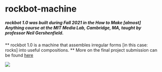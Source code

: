 # rockbot-machine

##### rockbot 1.0 was built during Fall 2021 in the How to Make [almost] Anything course at the MIT Media Lab, Cambridge, MA, taught by professor Neil Gershenfield.


** rockbot 1.0 is a machine that assembles irregular forms [in this case: rocks] into useful compositions. **
More on the final project submission can be found [here](http://fab.cba.mit.edu/classes/MAS.863/Harvard/people/ibrahimibrahim/final/finalprogress.html)

![](/img/rockbot-01.jpg)